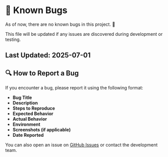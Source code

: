 # 🐞 Known Bugs

As of now, there are no known bugs in this project. 🎉

This file will be updated if any issues are discovered during development or testing.

## Last Updated: 2025-07-01

## 🔍 How to Report a Bug

If you encounter a bug, please report it using the following format:

- **Bug Title**  
- **Description**  
- **Steps to Reproduce**  
- **Expected Behavior**  
- **Actual Behavior**  
- **Environment**  
- **Screenshots (if applicable)**  
- **Date Reported**

You can also open an issue on [GitHub Issues](https://github.com/itsprem-09/Kisan-Andolan/issues) or contact the development team.